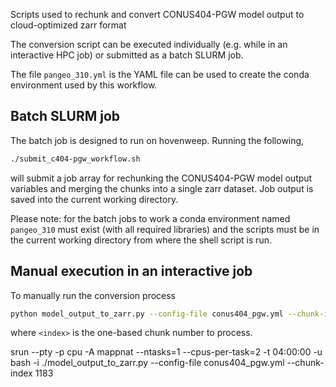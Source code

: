 Scripts used to rechunk and convert CONUS404-PGW model output to cloud-optimized zarr format

The conversion script can be executed individually (e.g. while in an interactive HPC job) or submitted as a batch SLURM job.

The file `pangeo_310.yml` is the YAML file can be used to create the conda environment used by this workflow.


## Batch SLURM job

The batch job is designed to run on hovenweep. Running the following,

```bash
./submit_c404-pgw_workflow.sh
```

will submit a job array for rechunking the CONUS404-PGW model output variables and merging the chunks 
into a single zarr dataset. Job output is saved into 
the current working directory.

Please note: for the batch jobs to work a conda environment named `pangeo_310` must
exist (with all required libraries) and the scripts must be in the current 
working directory from where the shell script is run.


## Manual execution in an interactive job
To manually run the conversion process
```bash
python model_output_to_zarr.py --config-file conus404_pgw.yml --chunk-index <index>
```
where `<index>` is the one-based chunk number to process.





srun --pty -p cpu -A mappnat --ntasks=1 --cpus-per-task=2 -t 04:00:00 -u bash -i
./model_output_to_zarr.py --config-file conus404_pgw.yml --chunk-index 1183